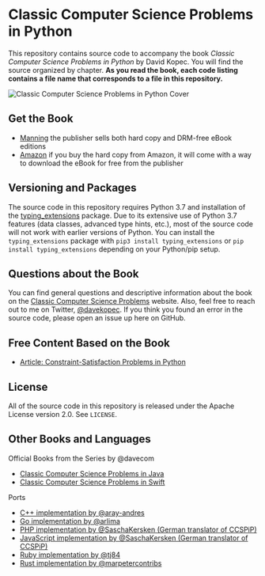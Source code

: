 # Classic Computer Science Problems in Python
This repository contains source code to accompany the book *Classic Computer Science Problems in Python* by David Kopec. You will find the source organized by chapter. **As you read the book, each code listing contains a file name that corresponds to a file in this repository.**

![Classic Computer Science Problems in Python Cover](cover.jpg)

## Get the Book
- [Manning](https://www.manning.com/books/classic-computer-science-problems-in-python?a_aid=oaksnow&a_bid=d326fe0b) the publisher sells both hard copy and DRM-free eBook editions
- [Amazon](https://amzn.to/2ui96Op) if you buy the hard copy from Amazon, it will come with a way to download the eBook for free from the publisher

## Versioning and Packages
The source code in this repository requires Python 3.7 and installation of the [typing_extensions](https://github.com/python/typing/tree/master/typing_extensions) package. Due to its extensive use of Python 3.7 features (data classes, advanced type hints, etc.), most of the source code will not work with earlier versions of Python. You can install the `typing_extensions` package with `pip3 install typing_extensions` or `pip install typing_extensions` depending on your Python/pip setup.

## Questions about the Book
You can find general questions and descriptive information about the book on the [Classic Computer Science Problems](https://classicproblems.com/) website. Also, feel free to reach out to me on Twitter, [@davekopec](https://twitter.com/davekopec). If you think you found an error in the source code, please open an issue up here on GitHub.

## Free Content Based on the Book
- [Article: Constraint-Satisfaction Problems in Python](https://freecontent.manning.com/constraint-satisfaction-problems-in-python/)

## License
All of the source code in this repository is released under the Apache License version 2.0. See `LICENSE`.

## Other Books and Languages
Official Books from the Series by @davecom 
- [Classic Computer Science Problems in Java](https://github.com/davecom/ClassicComputerScienceProblemsInJava)
- [Classic Computer Science Problems in Swift](https://github.com/davecom/ClassicComputerScienceProblemsInSwift)

Ports
- [C++ implementation by @aray-andres](https://github.com/araya-andres/classic_computer_sci)
- [Go implementation by @arlima](https://github.com/arlima/problemas_classicos_CC)
- [PHP implementation by @SaschaKersken (German translator of CCSPiP)](https://github.com/SaschaKersken/ClassicComputerScienceProblemsInPhp)
- [JavaScript implementation by @SaschaKersken (German translator of CCSPiP)](https://github.com/SaschaKersken/ClassicComputerScienceProblemsInJavaScript)
- [Ruby implementation by @tj84](https://github.com/tj84/cs_problems)
- [Rust implementation by @marpetercontribs](https://github.com/marpetercontribs/classic-computer-science-problems-in-rust)
